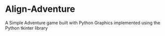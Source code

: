 # Align-Adventure
A Simple Adventure game built with Python Graphics implemented using the Python tkinter library
